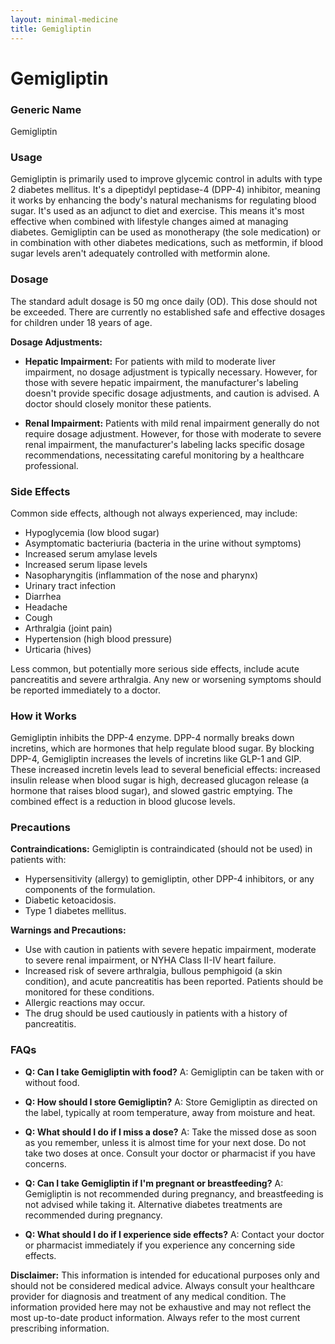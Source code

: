 ```yaml
---
layout: minimal-medicine
title: Gemigliptin
---
```


# Gemigliptin
### Generic Name
Gemigliptin

### Usage
Gemigliptin is primarily used to improve glycemic control in adults with type 2 diabetes mellitus.  It's a dipeptidyl peptidase-4 (DPP-4) inhibitor, meaning it works by enhancing the body's natural mechanisms for regulating blood sugar.  It's used as an adjunct to diet and exercise. This means it's most effective when combined with lifestyle changes aimed at managing diabetes.  Gemigliptin can be used as monotherapy (the sole medication) or in combination with other diabetes medications, such as metformin, if blood sugar levels aren't adequately controlled with metformin alone.

### Dosage
The standard adult dosage is 50 mg once daily (OD). This dose should not be exceeded.  There are currently no established safe and effective dosages for children under 18 years of age.

**Dosage Adjustments:**

* **Hepatic Impairment:**  For patients with mild to moderate liver impairment, no dosage adjustment is typically necessary.  However, for those with severe hepatic impairment, the manufacturer's labeling doesn't provide specific dosage adjustments, and caution is advised.  A doctor should closely monitor these patients.

* **Renal Impairment:**  Patients with mild renal impairment generally do not require dosage adjustment.  However, for those with moderate to severe renal impairment,  the manufacturer's labeling lacks specific dosage recommendations, necessitating careful monitoring by a healthcare professional.

### Side Effects
Common side effects, although not always experienced, may include:

* Hypoglycemia (low blood sugar)
* Asymptomatic bacteriuria (bacteria in the urine without symptoms)
* Increased serum amylase levels
* Increased serum lipase levels
* Nasopharyngitis (inflammation of the nose and pharynx)
* Urinary tract infection
* Diarrhea
* Headache
* Cough
* Arthralgia (joint pain)
* Hypertension (high blood pressure)
* Urticaria (hives)

Less common, but potentially more serious side effects, include acute pancreatitis and severe arthralgia.  Any new or worsening symptoms should be reported immediately to a doctor.


### How it Works
Gemigliptin inhibits the DPP-4 enzyme.  DPP-4 normally breaks down incretins, which are hormones that help regulate blood sugar. By blocking DPP-4, Gemigliptin increases the levels of incretins like GLP-1 and GIP.  These increased incretin levels lead to several beneficial effects: increased insulin release when blood sugar is high, decreased glucagon release (a hormone that raises blood sugar), and slowed gastric emptying.  The combined effect is a reduction in blood glucose levels.


### Precautions
**Contraindications:** Gemigliptin is contraindicated (should not be used) in patients with:

* Hypersensitivity (allergy) to gemigliptin, other DPP-4 inhibitors, or any components of the formulation.
* Diabetic ketoacidosis.
* Type 1 diabetes mellitus.

**Warnings and Precautions:**

* Use with caution in patients with severe hepatic impairment, moderate to severe renal impairment,  or NYHA Class II-IV heart failure.
*  Increased risk of severe arthralgia, bullous pemphigoid (a skin condition), and acute pancreatitis has been reported. Patients should be monitored for these conditions.
* Allergic reactions may occur.
*  The drug should be used cautiously in patients with a history of pancreatitis.


### FAQs

* **Q: Can I take Gemigliptin with food?** A: Gemigliptin can be taken with or without food.

* **Q: How should I store Gemigliptin?** A: Store Gemigliptin as directed on the label, typically at room temperature, away from moisture and heat.

* **Q: What should I do if I miss a dose?** A: Take the missed dose as soon as you remember, unless it is almost time for your next dose. Do not take two doses at once.  Consult your doctor or pharmacist if you have concerns.

* **Q: Can I take Gemigliptin if I'm pregnant or breastfeeding?** A:  Gemigliptin is not recommended during pregnancy, and breastfeeding is not advised while taking it. Alternative diabetes treatments are recommended during pregnancy.

* **Q: What should I do if I experience side effects?** A: Contact your doctor or pharmacist immediately if you experience any concerning side effects.


**Disclaimer:** This information is intended for educational purposes only and should not be considered medical advice. Always consult your healthcare provider for diagnosis and treatment of any medical condition.  The information provided here may not be exhaustive and may not reflect the most up-to-date product information.  Always refer to the most current prescribing information.
